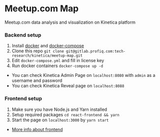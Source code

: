 # Meetup.com Map

Meetup.com data analysis and visualization on Kinetica platform

### Backend setup

   1. Install <a href="https://docs.docker.com/install/">docker</a> and <a href="https://docs.docker.com/compose/install/">docker-compose</a> 
   2. Clone this repo `git clone git@gitlab.profiq.com:tech-research/kinetica/meetup-map.git`
   3. Edit `docker-compose.yml` and fill in license key
   4. Run docker containers `docker-compose up -d`
   - You can check Kinetica Admin Page on `localhost:8080` with `admin` as a username and password
   - You can check Kinetica Reveal page on `localhost:8088`
   
### Frontend setup
   
   1. Make sure you have Node.js and Yarn installed
   2. Setup required packages `cd react-frontend && yarn`
   3. Start the page on `localhost:3000` by `yarn start`
   
  - [More info about frontend](/react-frontend/README.md)
